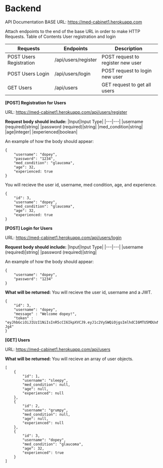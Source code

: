 # Backend
API Documentation
BASE URL: https://med-cabinet1.herokuapp.com

Attach endpoints to the end of the base URL in order to make HTTP Requests.
Table of Contents
User registration and login

|Requests|Endpoints|Description|
|---|---|---|
|POST Users Registration|/api/users/register|POST request to register new user|
|POST Users Login|/api/users/login|POST request to login new user|
|GET Users|/api/users|GET request to get all users|

**[POST] Registration for Users**

URL: https://med-cabinet1.herokuapp.com/api/users/register

**Request body should include:**
|Input|Input Type|
|---|---|
|username (required)|string|
|password (required)|string|
|med_condition|string|
|age|integer|
|experienced|boolean|

An example of how the body should appear:
```
{
    "username": "dopey",
    "password": "1234",
    "med_condition": "glaucoma",
    "age": 32,
    "experienced: true
}
```
You will recieve the user id, username, med condition, age, and experience.
```
{
    "id": 3,
    "username": "dopey",
    "med_condition": "glaucoma",
    "age": 32,
    "experienced: true
}
```
**[POST] Login for Users**

URL: https://med-cabinet1.herokuapp.com/api/users/login

**Request body should include:**
|Input|Input Type|
|---|---|
|username (required)|string|
|password (required)|string|

An example of how the body should appear:
```
{
    "username": "dopey",
    "password": "1234"
}
```

**What will be returned:**
You will recieve the user id, username and a JWT.
```
{
    "id": 3,
    "username": "dopey",
    "message" : "Welcome dopey!",
    "token" : "eyJhbGciOiJIUzI1NiIsInR5cCI6IkpXVCJ9.eyJ1c2VySWQiOjgsImlhdCI6MTU5MDUxNzcwNn0.oApQinTQPd2YuihjsSwk9WnMna6CfI95kx6rxh0-Jg4"
}
```
**[GET] Users**

URL: https://med-cabinet1.herokuapp.com/api/users

**What will be returned:**
You will recieve an array of user objects.
```
[
    {
        "id": 1,
        "username": "sleepy",
        "med_condition": null,
        "age": null,
        "experienced": null
    },
    {
        "id": 2,
        "username": "grumpy",
        "med_condition": null,
        "age": null,
        "experienced": null
    },
    {
        "id": 3,
        "username": "dopey",
        "med_condition": "glaucoma",
        "age": 32,
        "experienced": true
    }
]
```
